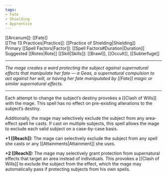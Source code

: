 ```yaml
---
tags:
- Fate
- Shielding
- Apprentice
---
```


[[Arcanum]]: [[Fate]]\
[[The 13 Practices|Practice]]: [[Practice of Shielding|Shielding]]\
Primary [[Spell Factors|Factor]]: [[Spell Factors#Duration|Duration]]\
Suggested [[Rotes|Rote]] [[Skill|Skills]]: [[Brawl]], [[Occult]], [[Subterfuge]]

---

_The mage creates a ward protecting the subject against supernatural effects that manipulate her fate — a Geas, a supernatural compulsion to act against her will, or having her fate manipulated by [[Fate]] magic or similar supernatural effects._

---

Each attempt to change the subject’s destiny provokes a [[Clash of Wills]] with the mage. This spell has no effect on pre-existing alterations to the subject’s destiny.

Additionally, the mage may selectively exclude the subject from any area-effect spell he casts. If cast on multiple subjects, this spell allows the mage to exclude each valid subject on a case-by-case basis.

**+1 [[Reach]]:** The mage can selectively exclude the subject from any spell she casts or any [[Attainments|Attainment]] she uses.

**+2 [[Reach]]:** The mage may selectively grant protection from supernatural effects that target an area instead of individuals. This provokes a [[Clash of Wills]] to exclude the subject from the effect, which the mage may automatically pass if protecting subjects from his own spells.